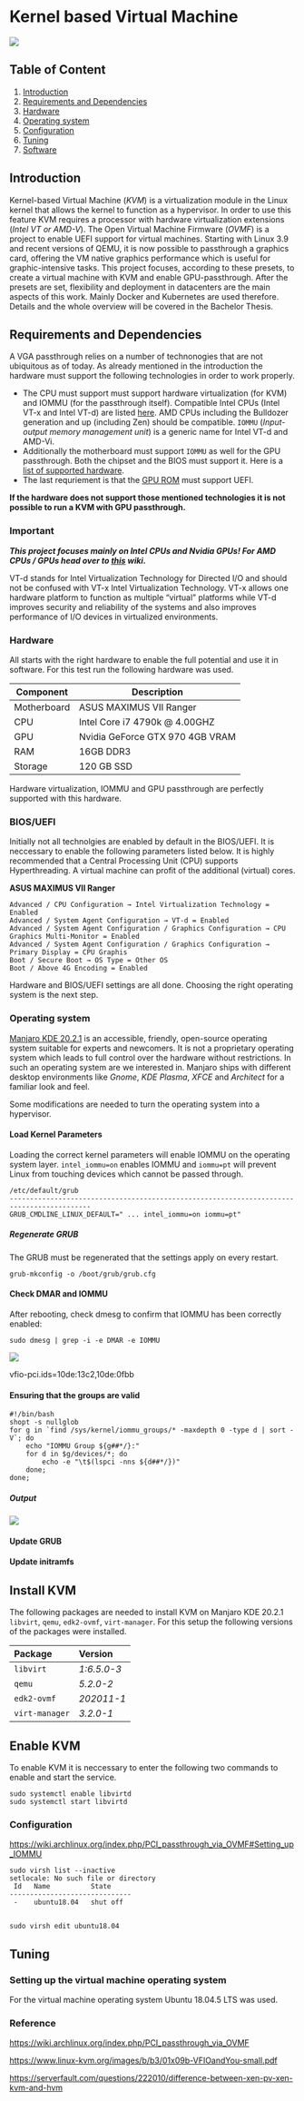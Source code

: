 # Kernel based Virtual Machine

![](https://i.imgur.com/ghfNbDH.png)

## Table of Content

1. [Introduction](#introduction)
1. [Requirements and Dependencies](#requirements-and-dependencies)
1. [Hardware](#hardware)
1. [Operating system](#operating-system)
1. [Configuration](#configuration)
1. [Tuning](#tuning)
1. [Software](software/software.md)

## Introduction
Kernel-based Virtual Machine (*KVM*) is a virtualization module in the Linux kernel that allows the kernel to function as a hypervisor. In order to use this feature KVM requires a processor with hardware virtualization extensions (*Intel VT or AMD-V*). The Open Virtual Machine Firmware (*OVMF*) is a project to enable UEFI support for virtual machines. Starting with Linux 3.9 and recent versions of QEMU, it is now possible to passthrough a graphics card, offering the VM native graphics performance which is useful for graphic-intensive tasks. This project focuses, according to these presets, to create a virtual machine with KVM and enable GPU-passthrough. After the presets are set, flexibility and deployment in datacenters are the main aspects of this work. Mainly Docker and Kubernetes are used therefore. Details and the whole overview will be covered in the Bachelor Thesis.

## Requirements and Dependencies
A VGA passthrough relies on a number of technonogies that are not ubiquitous as of today. As already mentioned in the introduction the hardware must support the following technologies in order to work properly. 
* The CPU must support must support hardware virtualization (for KVM) and IOMMU (for the passthrough itself). Compatible Intel CPUs (Intel VT-x and Intel VT-d) are listed [here](https://ark.intel.com/content/www/us/en/ark/search/featurefilter.html?productType=873&0_VTD=True). AMD CPUs including the Bulldozer generation and up (including Zen) should be compatible.
`IOMMU` (*Input-output memory management unit*) is a generic name for Intel VT-d and AMD-Vi. 
* Additionally the motherboard must support `IOMMU` as well for the GPU passthrough. Both the chipset and the BIOS must support it. Here is a [list of supported hardware](https://en.wikipedia.org/wiki/List_of_IOMMU-supporting_hardware).
* The last requriement is that the [GPU ROM](https://www.techpowerup.com/vgabios/) must support UEFI.

**If the hardware does not support those mentioned technologies it is not possible to run a KVM with GPU passthrough.**

### Important
***This project focuses mainly on Intel CPUs and Nvidia GPUs! For AMD CPUs / GPUs head over to [this](https://wiki.archlinux.org/index.php/PCI_passthrough_via_OVMF#Prerequisites) wiki.***

VT-d stands for Intel Virtualization Technology for Directed I/O and should not be confused with VT-x Intel Virtualization Technology. VT-x allows one hardware platform to function as multiple “virtual” platforms while VT-d improves security and reliability of the systems and also improves performance of I/O devices in virtualized environments.

### Hardware
All starts with the right hardware to enable the full potential and use it in software. For this test run the following hardware was used.

| Component   | Description                     |
| ----------- | ------------------------------- |
| Motherboard | ASUS MAXIMUS VII Ranger         |
| CPU         | Intel Core i7 4790k @ 4.00GHZ   |
| GPU         | Nvidia GeForce GTX 970 4GB VRAM |
| RAM         | 16GB DDR3                       |
| Storage     | 120 GB SSD                      |

Hardware virtualization, IOMMU and GPU passthrough are perfectly supported with this hardware.

### BIOS/UEFI
Initially not all technolgies are enabled by default in the BIOS/UEFI. It is neccessary to enable the following parameters listed below. It is highly recommended that a Central Processing Unit (CPU) supports Hyperthreading. A virtual machine can profit of the additional (virtual) cores.

**ASUS MAXIMUS VII Ranger**

```
Advanced / CPU Configuration → Intel Virtualization Technology = Enabled
Advanced / System Agent Configuration → VT-d = Enabled
Advanced / System Agent Configuration / Graphics Configuration → CPU Graphics Multi-Monitor = Enabled
Advanced / System Agent Configuration / Graphics Configuration → Primary Display = CPU Graphis
Boot / Secure Boot → OS Type = Other OS
Boot / Above 4G Encoding = Enabled
```

Hardware and BIOS/UEFI settings are all done. Choosing the right operating system is the next step.

### Operating system
[Manjaro KDE 20.2.1](https://manjaro.org/download/#kde-plasma) is an accessible, friendly, open-source operating system suitable for experts and newcomers. It is not a proprietary operating system which leads to full control over the hardware without restrictions. In such an operating system are we interested in. Manjaro ships with different desktop environments like *Gnome*, *KDE Plasma*, *XFCE* and *Architect* for a familiar look and feel.

Some modifications are needed to turn the operating system into a hypervisor.

#### Load Kernel Parameters
Loading the correct kernel parameters will enable IOMMU on the operating system layer.
`intel_iommu=on` enables IOMMU and `iommu=pt` will prevent Linux from touching devices which cannot be passed through. 

```shell
/etc/default/grub
------------------------------------------------------------------------------------------
GRUB_CMDLINE_LINUX_DEFAULT=" ... intel_iommu=on iommu=pt"
```

##### Regenerate GRUB
The GRUB must be regenerated that the settings apply on every restart.

```shell
grub-mkconfig -o /boot/grub/grub.cfg
```

#### Check DMAR and IOMMU
After rebooting, check dmesg to confirm that IOMMU has been correctly enabled: 

```shell
sudo dmesg | grep -i -e DMAR -e IOMMU  
```
![](https://i.imgur.com/paxsrMd.png)

vfio-pci.ids=10de:13c2,10de:0fbb

#### Ensuring that the groups are valid
```shell
#!/bin/bash
shopt -s nullglob
for g in `find /sys/kernel/iommu_groups/* -maxdepth 0 -type d | sort -V`; do
    echo "IOMMU Group ${g##*/}:"
    for d in $g/devices/*; do
        echo -e "\t$(lspci -nns ${d##*/})"
    done;
done;
```

##### Output

![](https://i.imgur.com/l0oL8dG.png)

#### Update GRUB

#### Update initramfs

## Install KVM
The following packages are needed to install KVM on Manjaro KDE 20.2.1 `libvirt`, `qemu`, `edk2-ovmf`, `virt-manager`. For this setup the following versions of the packages were installed.



| Package        | Version     |
|:-------------- |:----------- |
| `libvirt`      | *1:6.5.0-3* |
| `qemu`         | *5.2.0-2*   |
| `edk2-ovmf`    | *202011-1*  |
| `virt-manager` | *3.2.0-1*   |


## Enable KVM
To enable KVM it is neccessary to enter the following two commands to enable and start the service.

```shell
sudo systemctl enable libvirtd
sudo systemctl start libvirtd
```

### Configuration
https://wiki.archlinux.org/index.php/PCI_passthrough_via_OVMF#Setting_up_IOMMU

```shell
sudo virsh list --inactive
setlocale: No such file or directory
 Id   Name          State
------------------------------
 -    ubuntu18.04   shut off
 
```

```shell
sudo virsh edit ubuntu18.04
```
## Tuning


### Setting up the virtual machine operating system
For the virtual machine operating system Ubuntu 18.04.5 LTS was used.


### Reference
https://wiki.archlinux.org/index.php/PCI_passthrough_via_OVMF

https://www.linux-kvm.org/images/b/b3/01x09b-VFIOandYou-small.pdf

https://serverfault.com/questions/222010/difference-between-xen-pv-xen-kvm-and-hvm
